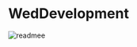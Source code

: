 # WedDevelopment
![readmee](https://www.google.com/imgres?imgurl=http%3A%2F%2Fwww.freshtutorial.online%2Fwp-content%2Fuploads%2F2020%2F07%2Fhello-world.jpg&imgrefurl=http%3A%2F%2Fwww.freshtutorial.online%2F2020%2F02%2F19%2Fhello-world%2F&tbnid=cTlWt7x-VAPO8M&vet=12ahUKEwip1OyapJLyAhUH_xoKHcfaAp8QMygOegUIARDnAQ..i&docid=zHw_CJdcOeFcyM&w=1856&h=1392&q=hello%20world&ved=2ahUKEwip1OyapJLyAhUH_xoKHcfaAp8QMygOegUIARDnAQ.jpg)
